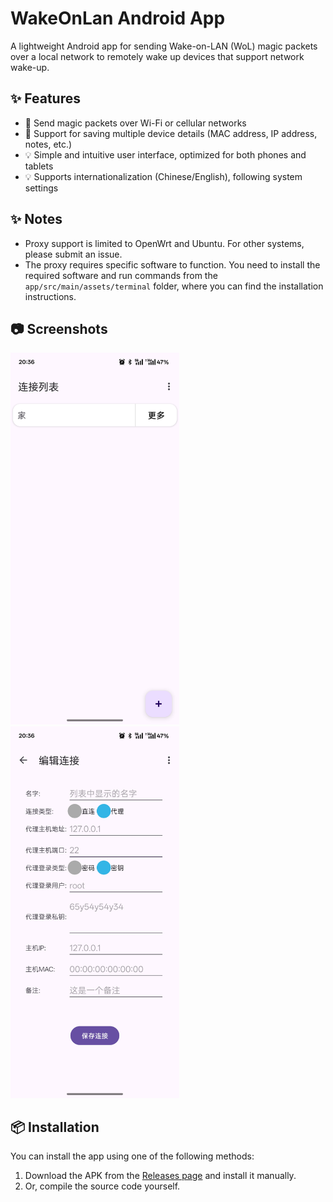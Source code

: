 # WakeOnLan Android App

A lightweight Android app for sending Wake-on-LAN (WoL) magic packets over a local network to remotely wake up devices that support network wake-up.

## ✨ Features

- 📡 Send magic packets over Wi-Fi or cellular networks
- 📝 Support for saving multiple device details (MAC address, IP address, notes, etc.)
- 💡 Simple and intuitive user interface, optimized for both phones and tablets
- 💡 Supports internationalization (Chinese/English), following system settings

## ✨ Notes

- Proxy support is limited to OpenWrt and Ubuntu. For other systems, please submit an issue.
- The proxy requires specific software to function. You need to install the required software and run commands from the `app/src/main/assets/terminal` folder, where you can find the installation instructions.

## 📷 Screenshots

<img src="https://github.com/fengluo2/Wake-on-LAN/blob/main/readme/1.jpg" width="270" alt="show">
<img src="https://github.com/fengluo2/Wake-on-LAN/blob/main/readme/2.jpg" width="270" alt="show">

## 📦 Installation

You can install the app using one of the following methods:

1. Download the APK from the [Releases page](https://github.com/yourname/WakeOnLan-Android/releases) and install it manually.
2. Or, compile the source code yourself.